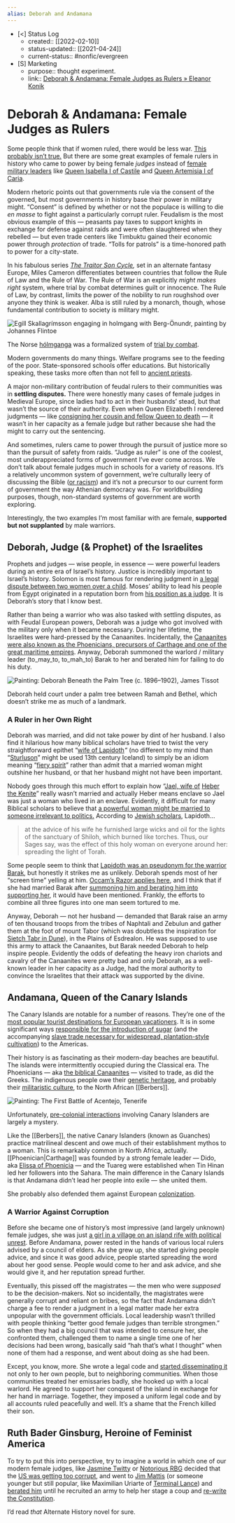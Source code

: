 ```yaml
---
alias: Deborah and Andamana
---
```


- [<] Status Log
	- created:: [[2022-02-10]]
	- status-updated:: [[2021-04-24]]
	- current-status:: #nonfic/evergreen 
- [S] Marketing
	- purpose:: thought experiment. 
	- link:: [Deborah & Andamana: Female Judges as Rulers » Eleanor Konik](https://eleanorkonik.com/female-judges-deborah-andamana/)

# Deborah & Andamana: Female Judges as Rulers

Some people think that if women ruled, there would be less war. [This probably isn’t true.](https://qz.com/967895/throughout-history-women-rulers-were-more-likely-to-wage-war-than-men/) But there are some great examples of female rulers in history who came to power by being female _judges_ instead of [female military leaders](https://news.usni.org/2016/08/24/survey-results-greatest-woman-military-history) like [Queen Isabella I of Castile](https://www.nationalgeographic.com/history/magazine/2019/03-04/queen-isabellas-rise-to-spanish-throne/) and [Queen Artemisia I of Caria](https://www.ancient.eu/Artemisia_I_of_Caria/).

Modern rhetoric points out that governments rule via the consent of the governed, but most governments in history base their power in military might. “Consent” is defined by whether or not the populace is willing to die _en masse_ to fight against a particularly corrupt ruler. Feudalism is the most obvious example of this — peasants pay taxes to support knights in exchange for defense against raids and were often slaughtered when they rebelled — but even trade centers like Timbuktu gained their economic power through _protection_ of trade. “Tolls for patrols” is a time-honored path to power for a city-state.

In his fabulous series _[The Traitor Son Cycle](https://christiancameronauthor.com/book-series/traitor-son-cycle/),_ set in an alternate fantasy Europe, Miles Cameron differentiates between countries that follow the Rule of Law and the Rule of War. The Rule of War is an explicitly _might makes right_ system, where trial by combat determines guilt or innocence. The Rule of Law, by contrast, limits the power of the nobility to run roughshod over anyone they think is weaker. Alba is still ruled by a monarch, though, whose fundamental contribution to society is military might.

![Egill Skallagrímsson engaging in holmgang with Berg-Önundr, painting by Johannes Flintoe](https://i1.wp.com/eleanorkonik.com/wp-content/uploads/2018/11/holmgang.jpg?resize=300%2C194&ssl=1)

The Norse [hólmganga](https://modernnorseheathen.wordpress.com/2017/06/17/holmgang/) was a formalized system of [trial by combat](https://priceonomics.com/a-brief-history-of-trial-by-combat/).

Modern governments do many things. Welfare programs see to the feeding of the poor. State-sponsored schools offer educations. But historically speaking, these tasks more often than not fell to [ancient priests](https://eleanorkonik.com/ancient-priests-practical-impact/).

A major non-military contribution of feudal rulers to their communities was in **settling disputes.** There were honestly many cases of female judges in Medieval Europe, since ladies had to act in their husbands’ stead, but that wasn’t the source of their authority. Even when Queen Elizabeth I rendered judgments — like [consigning her cousin and fellow Queen to death](https://www.tudorsociety.com/1-february-1587-elizabeth-i-signs-the-death-warrant-of-mary-queen-of-scots/) — it wasn’t in her capacity as a female judge but rather because she had the might to carry out the sentencing.

And sometimes, rulers came to power through the pursuit of justice more so than the pursuit of safety from raids. “Judge as ruler” is one of the coolest, most underappreciated forms of government I’ve ever come across. We don’t talk about female judges much in schools for a variety of reasons. It’s a relatively uncommon system of government, we’re culturally leery of discussing the Bible ([or racism](http://www.ascd.org/publications/educational-leadership/nov16/vol74/num03/Let's-Talk-about-Racism-in-Schools.aspx)) and it’s not a precursor to our current form of government the way Athenian democracy was. For worldbuilding purposes, though, non-standard systems of government are worth exploring.

Interestingly, the two examples I’m most familiar with are female, **supported but not supplanted** by male warriors.

## Deborah, Judge (& Prophet) of the Israelites

Prophets and judges — wise people, in essence — were powerful leaders during an entire era of Israel’s history. Justice is incredibly important to Israel’s history. Solomon is most famous for rendering judgment in [a legal dispute between two women over a child](https://www.biblegateway.com/passage/?search=1+Kings+3%3A16-28&version=CEV). Moses’ ability to lead his people from Egypt originated in a reputation born from [his position as a judge](https://www.biblegateway.com/passage/?search=Exodus+18%3A13-27&version=ESV). It is Deborah’s story that I know best.

Rather than being a warrior who was also tasked with settling disputes, as with Feudal European powers, Deborah was a judge who got involved with the military only when it became necessary. During her lifetime, the Israelites were hard-pressed by the Canaanites. Incidentally, the [Canaanites were also known as the Phoenicians, precursors of Carthage and one of the great maritime empires](https://eleanorkonik.com/maritime-empires-phoenician-gap/). Anyway, Deborah summoned the warlord / military leader (to_may_to, to_mah_to) Barak to her and berated him for failing to do his duty.

![Painting: Deborah Beneath the Palm Tree (c. 1896–1902), James Tissot](https://i1.wp.com/eleanorkonik.com/wp-content/uploads/2018/11/Tissot_Deborah_Beneath_the_Palm_Tree.jpg?resize=190%2C300&ssl=1)

Deborah held court under a palm tree between Ramah and Bethel, which doesn’t strike me as much of a landmark.

### A Ruler in her Own Right

Deborah was married, and did not take power by dint of her husband. I also find it hilarious how many biblical scholars have tried to twist the very straightforward epithet “[wife of Lapidoth](https://www.academia.edu/4961007/Deborah_Disclosed_Wife_of_Lapidot_or_Fiery-Lady_A_Critical_Exploration_of_the_Translation_Eshet_Lapidot_in_Judges_4_4)_“_ (no different to my mind than “[Sturluson](https://en.wikipedia.org/wiki/Snorri_Sturluson)” might be used 13th century Iceland) to simply be an idiom meaning “[fiery spirit](https://christiananswers.net/dictionary/lapidoth.html)” rather than admit that a married woman might outshine her husband, or that her husband might not have been important.

Nobody goes through this much effort to explain how “[Jael, wife of](https://www.compellingtruth.org/Jael-in-the-Bible.html) [Heber the Kenite](https://www.compellingtruth.org/Jael-in-the-Bible.html)” really wasn’t married and actually Heber means enclave so Jael was just a woman who lived in an enclave. Evidently, it difficult for many Biblical scholars to believe that [a powerful woman might be married to someone irrelevant to politics.](https://www.cheatsheet.com/entertainment/who-is-nancy-pelosis-husband-and-how-many-kids-does-she-have.html/) According to [Jewish scholars](https://www.chabad.org/library/article_cdo/aid/112050/jewish/The-Prophetess-Deborah.htm), Lapidoth…

> at the advice of his wife he furnished large wicks and oil for the lights of the sanctuary of Shiloh, which burned like torches. Thus, our Sages say, was the effect of this holy woman on everyone around her: spreading the light of Torah.

Some people seem to think that [Lapidoth was an pseudonym for the warrior Barak](http://www.jewishencyclopedia.com/articles/2501-barak), but honestly it strikes me as unlikely. Deborah spends most of her “screen time” yelling at him. [Occam’s Razor applies here](https://www.thegospelcoalition.org/blogs/kevin-deyoung/ockhams-razor-and-biblical-hermeneutics/), and I think that if she had married Barak after [summoning him and berating him into supporting her](https://www.academia.edu/4961007/Deborah_Disclosed_Wife_of_Lapidot_or_Fiery-Lady_A_Critical_Exploration_of_the_Translation_Eshet_Lapidot_in_Judges_4_4), it would have been mentioned. Frankly, the efforts to combine all three figures into one man seem tortured to me.

Anyway, Deborah — not her husband — demanded that Barak raise an army of ten thousand troops from the tribes of Naphtali and Zebulun and gather them at the foot of mount Tabor (which was doubtless the inspiration for [Sietch Tabr in Dune](https://dune.fandom.com/wiki/Sietch_Tabr)), in the Plains of Esdrealon. He was supposed to use this army to attack the Canaanites, but Barak needed Deborah to help inspire people. Evidently the odds of defeating the heavy iron chariots and cavalry of the Canaanites were pretty bad and only Deborah, as a well-known leader in her capacity as a Judge, had the moral authority to convince the Israelites that their attack was supported by the divine.

## Andamana, Queen of the Canary Islands

The Canary Islands are notable for a number of reasons. They’re one of the [most popular tourist destinations for European vacationers](https://www.huffpost.com/entry/where-europeans-go-for-summer-vacation_n_5b170897e4b09578259caa0d?guccounter=1). It is in some significant ways [responsible for the introduction of sugar](https://www.nytimes.com/interactive/2019/08/14/magazine/sugar-slave-trade-slavery.html) (and the accompanying [slave trade necessary for widespread, plantation-style cultivation](https://www.amazon.com/Sugar-Changed-World-Slavery-Freedom/dp/0544582470#:~:text=Sugar%20Changed%20the%20World%3A%20A,9780544582477%3A%20Amazon.com%3A%20Books)) to the Americas.

Their history is as fascinating as their modern-day beaches are beautiful. The islands were intermittently occupied during the Classical era. The Phoenicians — aka [the biblical Canaanites](https://eleanorkonik.com/maritime-empires-phoenician-gap/) — visited to trade, as did the Greeks. The indigenous people owe their [genetic heritage](https://english.elpais.com/elpais/2019/06/06/inenglish/1559833589_664515.html), and probably their [militaristic culture](https://eleanorkonik.com/women-militaristic-culture/), to the North African [[Berbers]].

![Painting: The First Battle of Acentejo, Tenerife](https://i0.wp.com/eleanorkonik.com/wp-content/uploads/2018/11/AcentejoBattle.jpg?resize=300%2C147&ssl=1)

Unfortunately, [pre-colonial interactions](https://en.wikipedia.org/wiki/Conquest_of_the_Canary_Islands) involving Canary Islanders are largely a mystery.

Like the [[Berbers]], the native Canary Islanders (known as Guanches) practice matrilineal descent and owe much of their establishment mythos to a woman. This is remarkably common in North Africa, actually. [[Phoenician|Carthage]] was founded by a strong female leader — Dido, aka [Elissa of Phoenicia](https://eleanorkonik.com/maritime-empires-phoenician-gap/) — and the Tuareg were established when Tin Hinan led her followers into the Sahara. The main difference in the Canary Islands is that Andamana didn’t lead her people into exile — she united them.

She probably also defended them against European [colonization](https://eleanorkonik.com/colonization-battling-man-nature/).

### A Warrior Against Corruption

Before she became one of history’s most impressive (and largely unknown) female judges, she was just [a girl in a village on an island rife with political unrest](https://opensiuc.lib.siu.edu/cgi/viewcontent.cgi?article=3424&context=ocj). Before Andamana, power rested in the hands of various local rulers advised by a council of elders. As she grew up, she started giving people advice, and since it was good advice, people started spreading the word about her good sense. People would come to her and ask advice, and she would give it, and her reputation spread further.

Eventually, this pissed off the magistrates — the men who were _supposed_ to be the decision-makers. Not so incidentally, the magistrates were generally corrupt and reliant on bribes, so the fact that Andamana didn’t charge a fee to render a judgment in a legal matter made her extra unpopular with the government officials. Local leadership wasn’t thrilled with people thinking “better good female judges than terrible strongmen.” So when they had a big council that was intended to censure her, she confronted them, challenged them to name a single time one of her decisions had been wrong, basically said “hah that’s what I thought” when none of them had a response, and went about doing as she had been.

Except, you know, more. She wrote a legal code and [started disseminating it](https://books.google.com/books/about/Andamana_the_First_Queen_of_Canary.html?id=iuMLAAAAYAAJ) not only to her own people, but to neighboring communities. When those communities treated her emissaries badly, she hooked up with a local warlord. He agreed to support her conquest of the island in exchange for her hand in marriage. Together, they imposed a uniform legal code and by all accounts ruled peacefully and well. It’s a shame that the French killed their son.

## Ruth Bader Ginsburg, Heroine of Feminist America

To try to put this into perspective, try to imagine a world in which one of our modern female judges, like [Jasmine Twitty](https://onthedotwoman.com/woman/jasmine-twitty) or [Notorious RBG](https://www.rollingstone.com/culture/culture-features/how-ruth-bader-ginsburg-became-the-notorious-rbg-50388/) decided that the [US was getting too corrupt](https://www.transparency.org/en/press/2019-cpi-us-hits-new-low), and went to [Jim Mattis](https://www.businessinsider.com/general-mattis-stories-2016-12) (or someone younger but still popular, like Maximilian Uriarte of [Terminal Lance](https://terminallance.com/)) and [berated him](https://www.reddit.com/r/TheNewGeezers/comments/gw52a4/james_mattis_too_little_too_late/) until he recruited an army to help her stage a coup and [re-write the Constitution](https://fedsoc.org/commentary/fedsoc-blog/justice-ginsburg-goes-originalist).

I’d read _that_ Alternate History novel for sure.